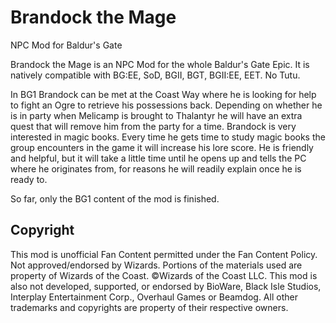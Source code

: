 # Brandock the Mage
NPC Mod for Baldur's Gate

Brandock the Mage is an NPC Mod for the whole Baldur's Gate Epic. It is natively compatible with BG:EE, SoD, BGII, BGT, BGII:EE, EET. No Tutu.

In BG1 Brandock can be met at the Coast Way where he is looking for help to fight an Ogre to retrieve his possessions back. Depending on whether he is in party when Melicamp is brought to Thalantyr he will have an extra quest that will remove him from the party for a time.
Brandock is very interested in magic books. Every time he gets time to study magic books the group encounters in the game it will increase his lore score. He is friendly and helpful, but it will take a little time until he opens up and tells the PC where he originates from, for reasons he will readily explain once he is ready to.

So far, only the BG1 content of the mod is finished.

## Copyright
This mod is unofficial Fan Content permitted under the Fan Content Policy. Not approved/endorsed by Wizards. Portions of the materials used are property of Wizards of the Coast. ©Wizards of the Coast LLC. This mod is also not developed, supported, or endorsed by BioWare, Black Isle Studios, Interplay Entertainment Corp., Overhaul Games or Beamdog. All other trademarks and copyrights are property of their respective owners. 
